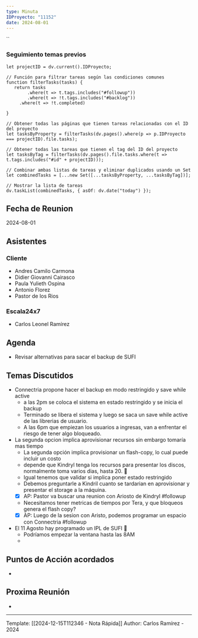 ```yaml
---
type: Minuta
IDProyecto: "11152"
date: 2024-08-01
---
```


``

### Seguimiento temas previos

```dataviewjs
let projectID = dv.current().IDProyecto;

// Función para filtrar tareas según las condiciones comunes
function filterTasks(tasks) {
   return tasks
        .where(t => t.tags.includes("#followup"))
        .where(t => !t.tags.includes("#backlog"))
     .where(t => !t.completed)
        
}

// Obtener todas las páginas que tienen tareas relacionadas con el ID del proyecto
let tasksByProperty = filterTasks(dv.pages().where(p => p.IDProyecto === projectID).file.tasks);

// Obtener todas las tareas que tienen el tag del ID del proyecto
let tasksByTag = filterTasks(dv.pages().file.tasks.where(t => t.tags.includes("#id" + projectID)));

// Combinar ambas listas de tareas y eliminar duplicados usando un Set
let combinedTasks = [...new Set([...tasksByProperty, ...tasksByTag])];

// Mostrar la lista de tareas
dv.taskList(combinedTasks, { asOf: dv.date("today") });
 ```
## Fecha de Reunion
2024-08-01

## Asistentes

### Cliente
* Andres Camilo Carmona
* Didier Giovanni Cairasco
* Paula Yulieth Ospina
* Antonio Florez
* Pastor de los Rios
### Escala24x7
- Carlos Leonel Ramírez
## Agenda
* Revisar alternativas para sacar el backup de SUFI
## Temas Discutidos
*  Connectria propone hacer el backup en modo restringido y save while active
	* a las 2pm se coloca el sistema en estado restringido y se inicia el backup
	* Terminado se libera el sistema y luego se saca un save while active de las librerias de usuario.
	* A las 6pm que empiezan los usuarios a ingresas, van a enfrentar el riesgo de tener algo bloqueado.
* La segunda opcion implica aprovisionar recursos sin embargo tomaría mas tiempo
	* La segunda opción implica provisionar un flash-copy, lo cual puede incluir un costo
	* depende que Kindryl tenga los recursos para presentar los discos, normalmente toma varios dias, hasta 20. 🚩
	* Igual tenemos que validar si implica poner estado restringido
	* Debemos preguntarle a Kindril cuanto se tardarian en aprovisionar y presentar el storage a la máquina.
	* [x] AP: Pastor va buscar una reunion con Ariosto de Kindryl #followup
	* Necesitamos tener metricas de tiempos por Tera, y que bloqueos genera el flash copy?
	* [x] AP: Luego de la sesion con Aristo, podemos programar un espacio con Connectria #followup
* El 11 Agosto hay programado un IPL de SUFI 🚩 
	* Podríamos empezar la ventana hasta las 8AM
	* 

## Puntos de Acción acordados
*  

## Proxima Reunión
*   



---
Template: [[2024-12-15T112346 - Nota Rápida]]
Author: Carlos Ramírez - 2024
